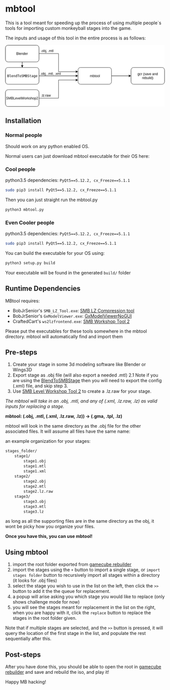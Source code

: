 # mbtool
This is a tool meant for speeding up the process of using multiple people`s tools
for importing custom monkeyball stages into the game.

The inputs and usage of this tool in the entire process is as follows:

![usage_diagram](mbtool_diagram.png)

## Installation
### Normal people
Should work on any python enabled OS. 

Normal users can just download mbtool executable for their OS here:
<insert download link here>

### Cool people
python3.5 dependencies: `PyQt5==5.12.2, cx_Freeze==5.1.1`
```bash
sudo pip3 install PyQt5==5.12.2, cx_Freeze==5.1.1
```

Then you can just straight run the mbtool.py
```bash
python3 mbtool.py
```

### Even Cooler people
python3.5 dependencies: `PyQt5==5.12.2, cx_Freeze==5.1.1`
```bash
sudo pip3 install PyQt5==5.12.2, cx_Freeze==5.1.1
```
You can build the executable for your OS using:
```bash
python3 setup.py build
```
Your executable will be found in the generated `build/` folder

## Runtime Dependencies
MBtool requires:
- BobJrSenior's `SMB_LZ_Tool.exe`: [SMB LZ Compression tool](https://bobjrsenior.pw/smb/smblztool/SMB_LZ_Tool.zip)
- BobJrSenior's `GxModelViewer.exe`: [GxModelViewerNoGUI](https://bobjrsenior.pw/smb/gxmodelviewer/GxModelViewerNoGUI.zip)
- CraftedCart's `ws2lzfrontend.exe`: [SMB Workshop Tool 2](https://bintray.com/craftedcart/the-workshop/smblevelworkshop2-beta/v1.0.0-beta.1)

Please put the executables for these tools somewhere in the mbtool directory. 
mbtool will automatically find and import them

## Pre-steps
1. Create your stage in some 3d modeling software like Blender or Wings3D
2. Export stage as .obj file (will also export a needed .mtl)
2.1 Note if you are using the [BlendToSMBStage](https://gitlab.com/CraftedCart/BlendToSMBStage) 
then you will need to export the config (.xml) file, and skip step 3.
3. Use [SMB Level Workshop Tool 2](https://bintray.com/craftedcart/the-workshop/smblevelworkshop2-beta/v1.0.0-beta.1) to create a .lz.raw
for your stage.

_The mbtool will take in an .obj, .mtl, and any of (.xml, .lz.raw, .lz) as valid inputs
for replacing a stage._

**mbtool: (.obj, .mtl, (.xml, .lz.raw, .lz)) -> (.gma, .tpl, .lz)**

mbtool will look in the same directory as the .obj file for the other associated files. It will assume all files have the same name:

an example organization for your stages:
```
stages_folder/
    stage1/
        stage1.obj
        stage1.mtl
        stage1.xml
    stage2/
        stage2.obj
        stage2.mtl
        stage2.lz.raw
    stage3/
        stage3.obj
        stage3.mtl
        stage3.lz

```
as long as all the supporting files are in the same directory as the obj, 
it wont be picky how you organize your files.

**Once you have this, you can use mbtool!**

## Using mbtool

1. import the root folder exported from [gamecube rebuilder](https://www.romhacking.net/utilities/619/)
2. import the stages using the `+` button to import a single stage, 
or `import stages folder` button to recursively import all stages within a directory (it looks for .obj files)
3. select the stage you wish to use in the list on the left, then click the `>>` button to add it the the queue for replacement.
4. a popup will arise asking you which stage you would like to replace (only shows challenge mode for now)
5. you will see the stages meant for replacement in the list on the right, when you are happy with it, click the `replace` button to
replace the stages in the root folder given.

Note that if multiple stages are selected, and the `>>` button is pressed, it will query the location of
the first stage in the list, and populate the rest sequentially after this.

## Post-steps
After you have done this, you should be able to open the root in [gamecube rebuilder](https://www.romhacking.net/utilities/619/)
and save and rebuild the iso, and play it!

Happy MB hacking!
